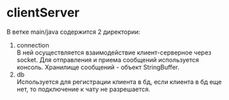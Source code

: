 # clientServer
В ветке main/java содержится 2 директории:</br>
1) connection </br>
В ней осуществляется взаимодействие клиент-серверное через socket. Для отправления и приема сообщений используется консоль. Хранилище сообщений - объект StringBuffer.</br>
2) db </br>
Используется для регистрации клиента в бд, если клиента в бд еще нет, то подключение к чату не разрешается.</br>

